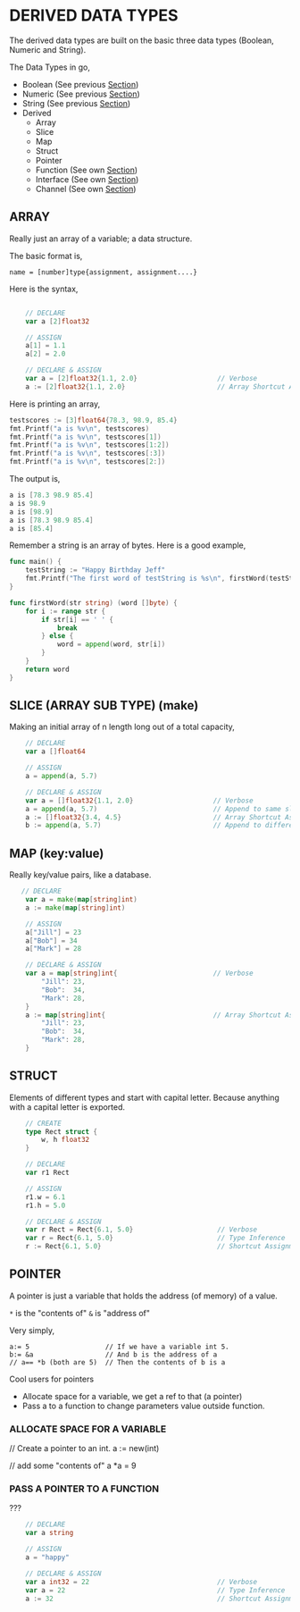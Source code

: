 # DERIVED DATA TYPES

The derived data types are built on the basic three data types
(Boolean, Numeric and String).

The Data Types in go,

* Boolean (See previous [Section](https://github.com/JeffDeCola/my-cheat-sheets/tree/master/development/languages/go-cheat-sheet/data-types.md))
* Numeric (See previous [Section](https://github.com/JeffDeCola/my-cheat-sheets/tree/master/development/languages/go-cheat-sheet/data-types.md))
* String (See previous [Section](https://github.com/JeffDeCola/my-cheat-sheets/tree/master/development/languages/go-cheat-sheet/data-types.md))
* Derived
  * Array
  * Slice
  * Map
  * Struct
  * Pointer
  * Function (See own [Section](https://github.com/JeffDeCola/my-cheat-sheets/tree/master/development/languages/go-cheat-sheet/functions.md))
  * Interface (See own [Section](https://github.com/JeffDeCola/my-cheat-sheets/tree/master/development/languages/go-cheat-sheet/interfaces.md))
  * Channel (See own [Section](https://github.com/JeffDeCola/my-cheat-sheets/tree/master/development/languages/go-cheat-sheet/concurrency-channels.md))

## ARRAY

Really just an array of a variable; a data structure.

The basic format is,

```
name = [number]type{assignment, assignment....}
```

Here is the syntax,

```go

    // DECLARE
    var a [2]float32

    // ASSIGN
    a[1] = 1.1
    a[2] = 2.0

    // DECLARE & ASSIGN
    var a = [2]float32{1.1, 2.0}                    // Verbose
    a := [2]float32{1.1, 2.0}                       // Array Shortcut Assignment
```

Here is printing an array,

```go
testscores := [3]float64{78.3, 98.9, 85.4}
fmt.Printf("a is %v\n", testscores)
fmt.Printf("a is %v\n", testscores[1])
fmt.Printf("a is %v\n", testscores[1:2])
fmt.Printf("a is %v\n", testscores[:3])
fmt.Printf("a is %v\n", testscores[2:])
```

The output is,

```go
a is [78.3 98.9 85.4]
a is 98.9
a is [98.9]
a is [78.3 98.9 85.4]
a is [85.4]
```

Remember a string is an array of bytes. Here is a good example,

```go
func main() {
    testString := "Happy Birthday Jeff"
    fmt.Printf("The first word of testString is %s\n", firstWord(testString))
}

func firstWord(str string) (word []byte) {
    for i := range str {
        if str[i] == ' ' {
            break
        } else {
            word = append(word, str[i])
        }
    }
    return word
}
```

## SLICE (ARRAY SUB TYPE) (make)

Making an initial array of n length long out of a
total capacity,

```go
    // DECLARE
    var a []float64

    // ASSIGN
    a = append(a, 5.7)

    // DECLARE & ASSIGN
    var a = []float32{1.1, 2.0}                    // Verbose
    a = append(a, 5.7)                             // Append to same slice
    a := []float32{3.4, 4.5}                       // Array Shortcut Assignment
    b := append(a, 5.7)                            // Append to different slice
```

## MAP (key:value)

Really key/value pairs, like a database.

```go
   // DECLARE
    var a = make(map[string]int)
    a := make(map[string]int)

    // ASSIGN
    a["Jill"] = 23
    a["Bob"] = 34
    a["Mark"] = 28

    // DECLARE & ASSIGN
    var a = map[string]int{                        // Verbose
        "Jill": 23,
        "Bob":  34,
        "Mark": 28,
    }                   
    a := map[string]int{                           // Array Shortcut Assignment
        "Jill": 23,
        "Bob":  34,
        "Mark": 28,
    }
```

## STRUCT

Elements of different types and start
with capital letter.  Because
anything with a capital letter is exported.

```go
    // CREATE
    type Rect struct {
        w, h float32
    }

    // DECLARE
    var r1 Rect

    // ASSIGN
    r1.w = 6.1
    r1.h = 5.0

    // DECLARE & ASSIGN
    var r Rect = Rect{6.1, 5.0}                     // Verbose
    var r = Rect{6.1, 5.0}                          // Type Inference
    r := Rect{6.1, 5.0}                             // Shortcut Assignment
```

## POINTER

A pointer is just a variable that holds the address (of memory)
of a value.

`*` is the "contents of"
`&` is "address of"

Very simply,

```
a:= 5                   // If we have a variable int 5.
b:= &a                  // And b is the address of a
// a== *b (both are 5)  // Then the contents of b is a
```

Cool users for pointers

* Allocate space for a variable, we get a ref to that (a pointer)
* Pass a to a function to change parameters value outside function.

### ALLOCATE SPACE FOR A VARIABLE

// Create a pointer to an int.
a := new(int)

// add some "contents of" a
*a = 9

### PASS A POINTER TO A FUNCTION

???



```go
    // DECLARE                                    
    var a string

    // ASSIGN
    a = "happy"

    // DECLARE & ASSIGN
    var a int32 = 22                                // Verbose
    var a = 22                                      // Type Inference
    a := 32                                         // Shortcut Assignment
```

